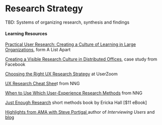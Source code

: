 # Research Strategy

TBD: Systems of organizing research, synthesis and findings

#### Learning Resources

[Practical User Research: Creating a Culture of Learning in Large Organizations](https://alistapart.com/article/practical-user-research-creating-a-culture), form A List Apart

[Creating a Visible Research Culture in Distributed Offices](https://medium.com/facebook-research/creating-a-visible-research-culture-in-distributed-offices-4df83867b8ab), case study from Facebook

[Choosing the Right UX Research Strategy](https://www.userzoom.com/user-experience-research/choosing-the-right-ux-research-strategy/) at UserZoom

[UX Research Cheat Shee](https://www.nngroup.com/articles/ux-research-cheat-sheet/)t from NNG

[When to Use Which User-Experience Research Methods](https://www.nngroup.com/articles/which-ux-research-methods/) from NNG

[Just Enough Research](https://abookapart.com/products/just-enough-research) short methods book by Ericka Hall \[$11 eBook\]

[Highlights from AMA with Steve Portigal ](https://www.portigal.com/highlights-from-my-ask-me-anything-with-what-users-do/)author of _Interviewing Users_ and [blog](http://rosenfeldmedia.com/category/interviewing-users/)

